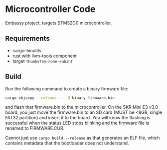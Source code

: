 # Microcontroller Code

Embassy project, targets STM32G0 microcontroller.

## Requirements
- cargo-binutils
- rust with llvm-tools component
- target `thumbv7em-none-eabihf`

## Build
Run the following command to create a binary firmware file:
```sh
cargo objcopy --release -- -O binary firmware.bin
```

and flash that firmware.bin to the microcontroller.
On the SKR Mini E3 v3.0 board, you just move the firmware.bin to an SD card (MUST be <8GB, single FAT32 partition) and insert it to the board.
You will know the flashing is successful when the status LED stops blinking and the firmware file is renamed to FIRMWARE.CUR.

Cannot just use `cargo build --release` as that generates an ELF file, which contains metadata that the bootloader does not understand.
